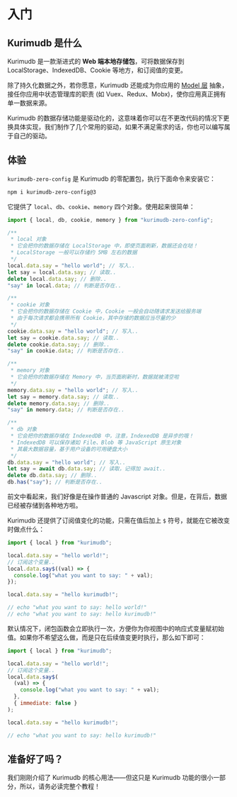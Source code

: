 # 入门

## Kurimudb 是什么

Kurimudb 是一款渐进式的 **Web 端本地存储包**，可将数据保存到 LocalStorage、IndexedDB、Cookie 等地方，和订阅值的变更。

除了持久化数据之外，若你愿意，Kurimudb 还能成为你应用的 [Model 层](https://en.wikipedia.org/wiki/Model%E2%80%93view%E2%80%93viewmodel#Components_of_MVVM_pattern) 抽象，接任你应用中状态管理库的职责 (如 Vuex、Redux、Mobx)，使你应用真正拥有单一数据来源。

Kurimudb 的数据存储功能是驱动化的，这意味着你可以在不更改代码的情况下更换具体实现，我们制作了几个常用的驱动，如果不满足需求的话，你也可以编写属于自己的驱动。

## 体验

`kurimudb-zero-config` 是 Kurimudb 的零配置包，执行下面命令来安装它：

```bash
npm i kurimudb-zero-config@3
```

它提供了 `local`、`db`、`cookie`、`memory` 四个对象。使用起来很简单：

```js
import { local, db, cookie, memory } from "kurimudb-zero-config";

/**
 * local 对象
 * 它会把你的数据存储在 LocalStorage 中，即使页面刷新，数据还会在哒！
 * LocalStorage 一般可以存储约 5MB 左右的数据
 */
local.data.say = "hello world"; // 写入..
let say = local.data.say; // 读取..
delete local.data.say; // 删除..
"say" in local.data; // 判断是否存在..

/**
 * cookie 对象
 * 它会把你的数据存储在 Cookie 中，Cookie 一般会自动随请求发送给服务端
 * 由于每次请求都会携带所有 Cookie，其中存储的数据应当尽量的少
 */
cookie.data.say = "hello world"; // 写入..
let say = cookie.data.say; // 读取..
delete cookie.data.say; // 删除..
"say" in cookie.data; // 判断是否存在..

/**
 * memory 对象
 * 它会把你的数据存储在 Memory 中，当页面刷新时，数据就被清空啦
 */
memory.data.say = "hello world"; // 写入..
let say = memory.data.say; // 读取..
delete memory.data.say; // 删除..
"say" in memory.data; // 判断是否存在..

/**
 * db 对象
 * 它会把你的数据存储在 IndexedDB 中，注意，IndexedDB 是异步的哦！
 * IndexedDB 可以保存诸如 File、Blob 等 JavaScript 原生对象
 * 其最大数据容量，基于用户设备的可用硬盘大小
 */
db.data.say = "hello world"; // 写入..
let say = await db.data.say; // 读取，记得加 await..
delete db.data.say; // 删除..
db.has("say"); // 判断是否存在..
```

前文中看起来，我们好像是在操作普通的 Javascript 对象。但是，在背后，数据已经被存储到各种地方啦。

Kurimudb 还提供了订阅值变化的功能，只需在值后加上 `$` 符号，就能在它被改变时做点什么：

```js
import { local } from "kurimudb";

local.data.say = "hello world!";
// 订阅这个变量..
local.data.say$((val) => {
  console.log("what you want to say: " + val);
});

local.data.say = "hello kurimudb!";

// echo "what you want to say: hello world!"
// echo "what you want to say: hello kurimudb!"
```

默认情况下，闭包函数会立即执行一次，方便你为你视图中的响应式变量赋初始值。如果你不希望这么做，而是只在后续值变更时执行，那么如下即可：

```js {9}
import { local } from "kurimudb";

local.data.say = "hello world!";
// 订阅这个变量..
local.data.say$(
  (val) => {
    console.log("what you want to say: " + val);
  },
  { immediate: false }
);

local.data.say = "hello kurimudb!";

// echo "what you want to say: hello kurimudb!"
```

## 准备好了吗？

我们刚刚介绍了 Kurimudb 的核心用法——但这只是 Kurimudb 功能的很小一部分，所以，请务必读完整个教程！
